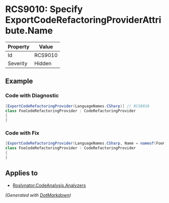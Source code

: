 # RCS9010: Specify ExportCodeRefactoringProviderAttribute\.Name

| Property | Value   |
| -------- | ------- |
| Id       | RCS9010 |
| Severity | Hidden  |

## Example

### Code with Diagnostic

```csharp
[ExportCodeRefactoringProvider(LanguageNames.CSharp)] // RCS9010
class FooCodeRefactoringProvider : CodeRefactoringProvider
{
}
```

### Code with Fix

```csharp
[ExportCodeRefactoringProvider(LanguageNames.CSharp, Name = nameof(FooCodeRefactoringProvider))]
class FooCodeRefactoringProvider : CodeRefactoringProvider
{
}
```

## Applies to

* [Roslynator.CodeAnalysis.Analyzers](https://www.nuget.org/packages/Roslynator.CodeAnalysis.Analyzers)


*\(Generated with [DotMarkdown](http://github.com/JosefPihrt/DotMarkdown)\)*